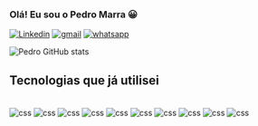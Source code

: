 ### Olá! Eu sou o Pedro Marra 😀

[![Linkedin](https://img.shields.io/badge/LinkedIn-0077B5?style=for-the-badge&logo=linkedin&logoColor=white)](https://www.linkedin.com/in/pedro-lu%C3%ADs-ribeiro-de-souza-marra-7b87b41b1/)
[![gmail](https://img.shields.io/badge/Gmail-D14836?style=for-the-badge&logo=gmail&logoColor=white)](pedro.marra19@gmail.com)
[![whatsapp](https://img.shields.io/badge/WhatsApp-25D366?style=for-the-badge&logo=whatsapp&logoColor=white)](https://www.contate.me/pedromarra19/)

![Pedro GitHub stats](https://github-readme-stats.vercel.app/api?username=pedromarra19&show_icons=true&theme=radical)

## Tecnologias que já utilisei

<div style="display: inline_block"><br/>
  <img/ align="center" alt="css" src="https://img.shields.io/badge/HTML-239120?style=for-the-badge&logo=html5&logoColor=white"/>
  <img/ align="center" alt="css" src="https://img.shields.io/badge/CSS-239120?&style=for-the-badge&logo=css3&logoColor=white"/>
  <img/ align="center" alt="css" src="https://img.shields.io/badge/JavaScript-F7DF1E?style=for-the-badge&logo=javascript&logoColor=black"/>
  <img/ align="center" alt="css" src="https://img.shields.io/badge/Node.js-43853D?style=for-the-badge&logo=node.js&logoColor=white"/>
  <img/ align="center" alt="css" src="https://img.shields.io/badge/Python-14354C?style=for-the-badge&logo=python&logoColor=white"/>
   <img/ align="center" alt="css" src="https://img.shields.io/badge/C-00599C?style=for-the-badge&logo=c&logoColor=white"/>
  <img/ align="center" alt="css" src="https://img.shields.io/badge/C%2B%2B-00599C?style=for-the-badge&logo=c%2B%2B&logoColor=white"/>
  <img/ align="center" alt="css" src="https://img.shields.io/badge/Java-ED8B00?style=for-the-badge&logo=java&logoColor=white"/>
  <img/ align="center" alt="css" src="https://img.shields.io/badge/MongoDB-4EA94B?style=for-the-badge&logo=mongodb&logoColor=white"/>
  <img/ align="center" alt="css" src="https://img.shields.io/badge/Unity-100000?style=for-the-badge&logo=unity&logoColor=white"/>
 </div>
